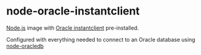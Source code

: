 # node-oracle-instantclient
[Node.js](http://nodejs.org) image with [Oracle instantclient](http://www.oracle.com/technetwork/database/features/instant-client/index-097480.html) pre-installed.

Configured with everything needed to connect to an Oracle database using [node-oracledb](https://github.com/oracle/node-oracledb)
